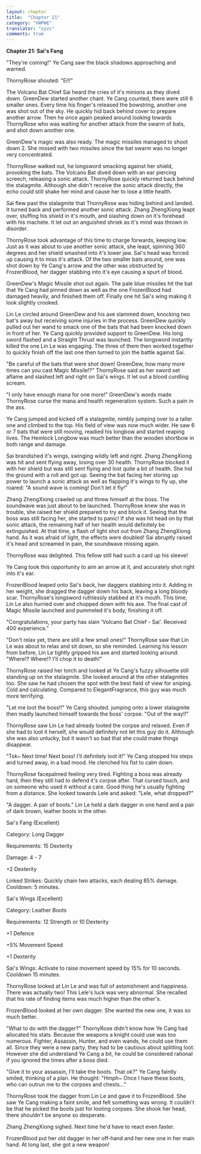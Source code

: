 ```yaml
---
layout: chapter
title:  "Chapter 21"
category: "VWPWE"
translator: "syzc"
comments: true
---
```


**Chapter 21: Sai's Fang**
 
"They're coming!" Ye Cang saw the black shadows approaching and warned.
 
ThornyRose shouted: "Ei!!"
 
The Volcano Bat Chief Sai heard the cries of it's minions as they dived down. GreenDew started another chant. Ye Cang counted, there were still 6 smaller ones. Every time his finger's released the bowstring, another one was shot out of the sky. He quickly hid back behind cover to prepare another arrow. Then he once again peaked around looking towards ThornyRose who was waiting for another attack from the swarm of bats, and shot down another one.
 
GreenDew's magic was also ready. The magic missiles managed to shoot down 2. She missed with two missiles since the bat swarm was no longer very concentrated.
 
ThornyRose walked out, he longsword smacking against her shield, provoking the bats. The Volcano Bat dived down with an ear piercing screech, releasing a sonic attack. ThornyRose quickly returned back behind the stalagmite. Although she didn't receive the sonic attack directly, the echo could still shake her mind and cause her to lose a little health.  
 
Sai flew past the stalagmite that ThornyRose was hiding behind and landed. It turned back and performed another sonic attack. Zhang ZhengXiong leapt over, stuffing his shield in it's mouth, and slashing down on it's forehead with his machete. It let out an anguished shriek as it's mind was thrown in disorder.
 
ThornyRose took advantage of this time to charge forwards, keeping low. Just as it was about to use another sonic attack, she leapt, spinning 360 degrees and her shield smashed into it's lower jaw. Sai's head was forced up causing it to miss it's attack. Of the two smaller bats around, one was shot down by Ye Cang's arrow and the other was obstructed by FrozenBlood, her dagger stabbing into it's eye causing a spurt of blood.
 
GreenDew's Magic Missile shot out again. The pale blue missiles hit the bat that Ye Cang had pinned down as well as the one FrozenBlood had damaged heavily, and finished them off. Finally one hit Sai's wing making it look slightly crooked.
 
Lin Le circled around GreenDew and his axe slammed down, knocking two bat's away but receiving some injuries in the process. GreenDew quickly pulled out her wand to smack one of the bats that had been knocked down in front of her. Ye Cang quickly provided support to GreenDew. His long sword flashed and a Straight Thrust was launched. The longsword instantly killed the one Lin Le was engaging. The three of them then worked together to quickly finish off the last one then turned to join the battle against Sai.
 
"Be careful of the bats that were shot down! GreenDew, how many more times can you cast Magic Missile!?" ThornyRose said as her sword set aflame and slashed left and right on Sai's wings. It let out a blood curdling scream.
 
"I only have enough mana for one more!" GreenDew's words made ThornyRose curse the mana and health regeneration system. Such a pain in the ass.
 
Ye Cang jumped and kicked off a stalagmite, nimbly jumping over to a taller one and climbed to the top. His field of view was now much wider. He saw 6 or 7 bats that were still moving, readied his longbow and started reaping lives. The Hemlock Longbow was much better than the wooden shortbow in both range and damage.
 
Sai brandished it's wings, swinging wildly left and right. Zhang ZhengXiong was hit and sent flying away, losing over 30 health. ThornyRose blocked it with her shield but was still sent flying and lost quite a bit of health. She hid the ground with a roll and got up. Seeing the bat facing her storing up power to launch a sonic attack as well as flapping it's wings to fly up, she roared: "A sound wave is coming! Don't let it fly!"
 
Zhang ZhengXiong crawled up and threw himself at the boss. The soundwave was just about to be launched. ThornyRose knew she was in trouble, she raised her shield prepared to try and block it. Seeing that the boss was still facing her, she started to panic! If she was hit head on by that sonic attack, the remaining half of her health would definitely be extinguished. At that time, a flash of light shot out from Zhang ZhengXiong hand. As it was afraid of light, the effects were doubled! Sai abruptly raised it's head and screamed in pain, the soundwave missing again. 
 
ThornyRose was delighted. This fellow still had such a card up his sleeve!
 
Ye Cang took this opportunity to aim an arrow at it, and accurately shot right into it's ear.
 
FrozenBlood leaped onto Sai's back, her daggers stabbing into it. Adding in her weight, she dragged the dagger down his back, leaving a long bloody scar. ThornyRose's longsword ruthlessly stabbed at it's mouth. This time, Lin Le also hurried over and chopped down with his axe. The final cast of Magic Missile launched and pummeled it's body, finishing it off. 
 
"Congratulations, your party has slain 'Volcano Bat Chief - Sai'. Received 400 experience."
 
"Don't relax yet, there are still a few small ones!" ThornyRose saw that Lin Le was about to relax and sit down, so she reminded. Learning his lesson from before, Lin Le tightly gripped his axe and started looking around. "Where!?  Where!? I'll chop it to death!"
 
ThornyRose raised her torch and looked at Ye Cang's fuzzy silhouette still standing up on the stalagmite. She looked around at the other stalagmites too. She saw he had chosen the spot with the best field of view for sniping. Cold and calculating. Compared to ElegantFragrance, this guy was much more terrifying.
 
"Let me loot the boss!!" Ye Cang shouted. jumping onto a lower stalagmite then madly launched himself towards the boss' corpse. "Out of the way!!"
 
ThornyRose saw Lin Le had already looted the corpse and relaxed. Even if she had to loot it herself, she would definitely not let this guy do it. Although she was also unlucky, but it wasn't so bad that she could make things disappear.
 
"Tsk~ Next time! Next boss! I'll definitely loot it!" Ye Cang stopped his steps and turned away, in a bad mood. He clenched his fist to calm down.
 
ThornyRose facepalmed feeling very tired. Fighting a boss was already hard, then they still had to defend it's corpse after. That cursed touch, and on someone who used it without a care. Good thing he's usually fighting from a distance. She looked towards Lele and asked: "Lele, what dropped?"
 
"A dagger. A pair of boots." Lin Le held a dark dagger in one hand and a pair of dark brown, leather boots in the other. 
 
Sai's Fang (Excellent)
 
Category: Long Dagger
 
Requirements: 15 Dexterity
 
Damage: 4 - 7
 
+2 Dexterity
 
Linked Strikes: Quickly chain two attacks, each dealing 85% damage. Cooldown: 5 minutes.
 
Sai's Wings (Excellent)
 
Category: Leather Boots
 
Requirements: 12 Strength or 10 Dexterity
 
+1 Defence
 
+5% Movement Speed
 
+1 Dexterity
 
Sai's Wings: Activate to raise movement speed by 15% for 10 seconds. Cooldown 15 minutes.
 
ThornyRose looked at Lin Le and was full of astonishment and happiness. There was actually two! This Lele's luck was very abnormal. She recalled that his rate of finding items was much higher than the other's.
 
FrozenBlood looked at her own dagger. She wanted the new one, it was so much better.
 
"What to do with the dagger?" ThornyRose didn't know how Ye Cang had allocated his stats. Because the weapons a knight could use was too numerous. Fighter, Assassin, Hunter, and even wands, he could use them all. Since they were a new party, they had to be cautious about splitting loot. However she did understand Ye Cang a bit, he could be considered rational if you ignored the times after a boss died.
 
"Give it to your assassin, I'll take the boots. That ok?" Ye Cang faintly smiled, thinking of a plan. He thought: "Hmph~ Once I have these boots, who can outrun me to the corpses and chests..."
 
ThornyRose took the dagger from Lin Le and gave it to FrozenBlood. She saw Ye Cang making a faint smile, and felt something was wrong. It couldn't be that he picked the boots just for looting corpses. She shook her head, there shouldn't be anyone so desperate.
 
Zhang ZhengXiong sighed. Next time he'd have to react even faster.
 
FrozenBlood put her old dagger in her off-hand and her new one in her main hand. At long last, she got a new weapon!